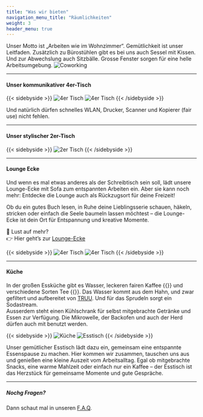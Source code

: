 ```yaml
---
title: "Was wir bieten"
navigation_menu_title: "Räumlichkeiten"
weight: 3
header_menu: true
---
```


Unser Motto ist „Arbeiten wie im Wohnzimmer“. Gemütlichkeit ist unser Leitfaden.
Zusätzlich zu Bürostühlen gibt es bei uns auch Sessel mit Kissen.
Und zur Abwechslung auch Sitzbälle.
Grosse Fenster sorgen für eine helle Arbeitsumgebung.
![Coworking](images/space/ost-seite.jpeg)

---
#### Unser kommunikativer 4er-Tisch

{{< sidebyside >}}
<img src="/images/space/4er-tisch.jpeg" alt="4er Tisch">
<img src="/images/space/4er-tisch-2.jpeg" alt="4er Tisch">
{{< /sidebyside >}}

Und natürlich dürfen schnelles WLAN, Drucker, Scanner und Kopierer (fair use) nicht fehlen.

---

#### Unser stylischer 2er-Tisch
{{< sidebyside >}}
<img src="/images/space/2er-tisch.jpeg" alt="2er Tisch">
{{< /sidebyside >}}


---
#### Lounge Ecke
Und wenn es mal etwas anderes als der Schreibtisch sein soll, lädt unsere Lounge-Ecke mit Sofa zum entspannten Arbeiten ein. Aber sie kann noch mehr: Entdecke die Lounge auch als Rückzugsort für deine Freizeit!

Ob du ein gutes Buch lesen, in Ruhe deine Lieblingsserie schauen, häkeln, stricken oder einfach die Seele baumeln lassen möchtest – die Lounge-Ecke ist dein Ort für Entspannung und kreative Momente.

📍 Lust auf mehr?  
👉 Hier geht’s zur [Lounge-Ecke](/lounge-ecke/ "Lounge Ecke")


{{< sidebyside >}}
<img src="/images/space/lounge.jpeg" alt="4er Tisch">
<img src="/images/space/lounge-blick.jpeg" alt="4er Tisch">
{{< /sidebyside >}}


---
#### Küche 
In der großen Essküche gibt es Wasser, leckeren fairen Kaffee {{<icon class="fa fa-coffee">}} und verschiedene Sorten Tee  {{<icon class="fa fa-gitea">}}.
Das Wasser kommt aus dem Hahn, und zwar gefiltert und aufbereitet von [TRUU](https://www.truu.com/truu-water/produkte/ "TRUU"). 
Und für das Sprudeln sorgt ein Sodastream.  
Ausserdem steht einen Kühlschrank für selbst mitgebrachte Getränke und Essen zur Verfügung. 
Die Mikrowelle, der Backofen und auch der Herd dürfen auch mit benutzt werden. 


{{< sidebyside >}}
<img src="/images/space/kueche.jpg" alt="Küche">
<img src="/images/space/esstisch.jpg" alt="Esstisch">
{{< /sidebyside >}}

Unser gemütlicher Esstisch lädt dazu ein, gemeinsam eine entspannte Essenspause zu machen. Hier kommen wir zusammen, tauschen uns aus und genießen eine kleine Auszeit vom Arbeitsalltag. Egal ob mitgebrachte Snacks, eine warme Mahlzeit oder einfach nur ein Kaffee – der Esstisch ist das Herzstück für gemeinsame Momente und gute Gespräche.

--- 

##### Nochg Fragen?

Dann schaut mal in unseren [F.A.Q](/faq/ "F.A.Q"). 

